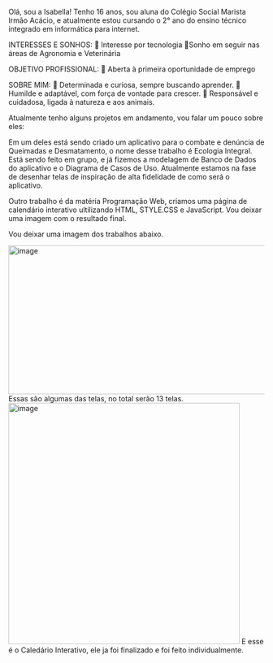 Olá, sou a Isabella!
Tenho 16 anos, sou aluna do Colégio Social Marista Irmão Acácio, e atualmente estou cursando o 2° ano do ensino técnico integrado em informática para internet.


INTERESSES E SONHOS:
📌 Interesse por tecnologia
📌Sonho em seguir nas áreas de Agronomia e Veterinária

OBJETIVO PROFISSIONAL:
📌 Aberta à primeira oportunidade de emprego

SOBRE MIM:
📌 Determinada e curiosa, sempre buscando aprender.
📌 Humilde e adaptável, com força de vontade para crescer.
📌 Responsável e cuidadosa, ligada à natureza e aos animais.

Atualmente tenho alguns projetos em andamento, vou falar um pouco sobre eles: 

Em um deles está sendo criado um aplicativo para o combate e denúncia de Queimadas e Desmatamento, o nome desse trabalho é Ecologia Integral. Está sendo feito em grupo, e já fizemos a modelagem de Banco de Dados do aplicativo e o Diagrama de Casos de Uso. Atualmente estamos na fase de desenhar telas de inspiração de alta fidelidade de como será o aplicativo.


Outro trabalho é da matéria Programação Web, criamos uma página de calendário interativo ultilizando HTML, STYLE.CSS e JavaScript. Vou deixar uma imagem com o resultado final.

Vou deixar uma imagem dos trabalhos abaixo.

<img width="592" height="293" alt="image" src="https://github.com/user-attachments/assets/f046021d-8264-4110-9d4c-49c3c9fee0f2" />
Essas são algumas das telas, no total serão 13 telas.

<img width="455" height="475" alt="image" src="https://github.com/user-attachments/assets/e54f2d95-5443-4a9c-b329-fa106ff7e472" />
E esse é o Caledário Interativo, ele ja foi finalizado e foi feito individualmente.



